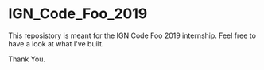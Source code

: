 # IGN_Code_Foo_2019

This reposistory is meant for the IGN Code Foo 2019 internship. Feel free to have a look at what I've built.



Thank You.
